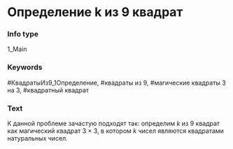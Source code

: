 # Определение k из 9 квадрат
### Info type
1_Main
### Keywords
#КвадратыИз9_1Определение, #квадраты из 9, #магические квадраты 3 на 3, #квадратный квадрат
### Text
К данной проблеме зачастую подходят так: определим $k$ из 9 квадрат как магический квадрат 3 × 3, в котором $k$ чисел являются квадратами натуральных чисел.